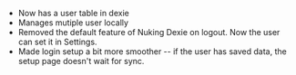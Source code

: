 - Now has a user table in dexie
 - Manages mutiple user locally
 - Removed the default feature of Nuking Dexie on logout. Now the user can set it in Settings.
 - Made login setup a bit more smoother -- if the user has saved data, the setup page doesn't wait for sync.

